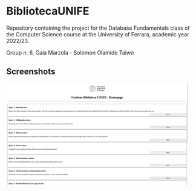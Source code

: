 # BibliotecaUNIFE

Repository containing the project for the Database Fundamentals class of the Computer Science course at the University of Ferrara, academic year 2022/23.

Group n. 6, Gaia Marzola - Solomon Olamide Taiwo

## Screenshots

<img src="Pagine web/immagini/full-hd-BibliotecaUNIFE.png" max-width="480" height="270">
